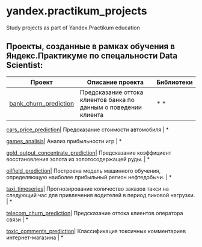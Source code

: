 # yandex.practikum_projects
Study projects as part of Yandex.Practikum education

## Проекты, созданные в рамках обучения в Яндекс.Практикуме по спецальности Data Scientist:
 Проект | Описание проекта | Библиотеки 
--- | --- | ---
  [bank_churn_prediction](https://github.com/LadaChernenko/yandex.practikum_projects/tree/main/bank_churn_prediction)| Предсказание оттока клиентов банка по данным о поведении клиента |  * *
 
  [cars_price_prediction](https://github.com/LadaChernenko/yandex.practikum_projects/tree/main/cars_price_prediction)| Предсказание стоимости автомобиля | *
 
  [games_analisis](https://github.com/LadaChernenko/yandex.practikum_projects/tree/main/games_analisis)| Анализ прибыльности игр | *
 
  [gold_output_concentrate_prediction](https://github.com/LadaChernenko/yandex.practikum_projects/tree/main/gold_output_concentrate_prediction)| Предсказание  коэффициент восстановления золота из золотосодержащей руды. | *
 
  [oilfield_prediction](https://github.com/LadaChernenko/yandex.practikum_projects/tree/main/oilfield_prediction)| Построена модель машинного обучения, определяющую наиболее прибыльный регион нефтедобычи. | *

  [taxi_timeseries](https://github.com/LadaChernenko/yandex.practikum_projects/tree/main/taxi_timeseries)| Прогнозирование количество заказов такси на следующий час для привлечения водителей в период пиковой нагрузки. | *

  [telecom_churn_prediction](https://github.com/LadaChernenko/yandex.practikum_projects/tree/main/telecom_churn_prediction)| Предсказание оттока клиентов оператора связи | *

  [toxic_comments_prediction](https://github.com/LadaChernenko/yandex.practikum_projects/tree/main/toxic_comments_prediction)| Классификация токсичных комментариев интернет-магазина | *

